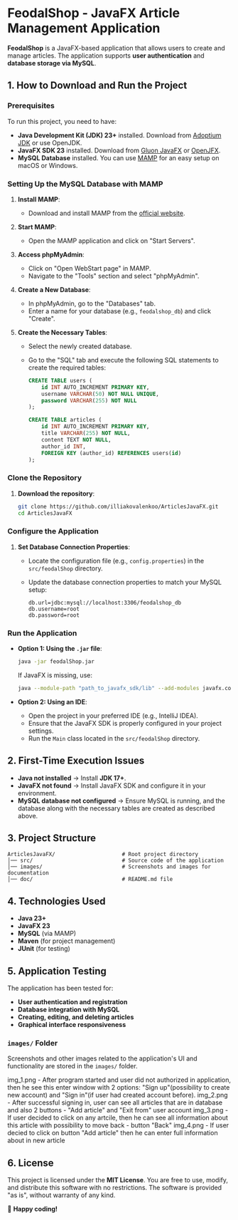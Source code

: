 # FeodalShop - JavaFX Article Management Application

**FeodalShop** is a JavaFX-based application that allows users to create and manage articles. The application supports **user authentication** and **database storage via MySQL**.

## 1. How to Download and Run the Project

### **Prerequisites**

To run this project, you need to have:

- **Java Development Kit (JDK) 23+** installed. Download from [Adoptium JDK](https://adoptium.net/) or use OpenJDK.
- **JavaFX SDK 23** installed. Download from [Gluon JavaFX](https://gluonhq.com/products/javafx/) or [OpenJFX](https://openjfx.io/).
- **MySQL Database** installed. You can use [MAMP](https://www.mamp.info/en/) for an easy setup on macOS or Windows.

### **Setting Up the MySQL Database with MAMP**

1. **Install MAMP**:

   - Download and install MAMP from the [official website](https://www.mamp.info/en/).

2. **Start MAMP**:

   - Open the MAMP application and click on "Start Servers".

3. **Access phpMyAdmin**:

   - Click on "Open WebStart page" in MAMP.
   - Navigate to the "Tools" section and select "phpMyAdmin".

4. **Create a New Database**:

   - In phpMyAdmin, go to the "Databases" tab.
   - Enter a name for your database (e.g., `feodalshop_db`) and click "Create".

5. **Create the Necessary Tables**:

   - Select the newly created database.
   - Go to the "SQL" tab and execute the following SQL statements to create the required tables:

     ```sql
     CREATE TABLE users (
         id INT AUTO_INCREMENT PRIMARY KEY,
         username VARCHAR(50) NOT NULL UNIQUE,
         password VARCHAR(255) NOT NULL
     );

     CREATE TABLE articles (
         id INT AUTO_INCREMENT PRIMARY KEY,
         title VARCHAR(255) NOT NULL,
         content TEXT NOT NULL,
         author_id INT,
         FOREIGN KEY (author_id) REFERENCES users(id)
     );
     ```

### **Clone the Repository**

1. **Download the repository**:

   ```sh
   git clone https://github.com/illiakovalenkoo/ArticlesJavaFX.git
   cd ArticlesJavaFX
   ```

### **Configure the Application**

1. **Set Database Connection Properties**:

   - Locate the configuration file (e.g., `config.properties`) in the `src/feodalShop` directory.
   - Update the database connection properties to match your MySQL setup:

     ```
     db.url=jdbc:mysql://localhost:3306/feodalshop_db
     db.username=root
     db.password=root
     ```

### **Run the Application**

- **Option 1: Using the `.jar` file**:

  ```sh
  java -jar feodalShop.jar
  ```

  If JavaFX is missing, use:

  ```sh
  java --module-path "path_to_javafx_sdk/lib" --add-modules javafx.controls,javafx.fxml -jar "path_to_project/feodalShop.jar"
  ```

- **Option 2: Using an IDE**:

  - Open the project in your preferred IDE (e.g., IntelliJ IDEA).
  - Ensure that the JavaFX SDK is properly configured in your project settings.
  - Run the `Main` class located in the `src/feodalShop` directory.

## 2. First-Time Execution Issues

- **Java not installed** → Install **JDK 17+**.
- **JavaFX not found** → Install JavaFX SDK and configure it in your environment.
- **MySQL database not configured** → Ensure MySQL is running, and the database along with the necessary tables are created as described above.

## 3. Project Structure

```
ArticlesJavaFX/                     # Root project directory
│── src/                            # Source code of the application
│── images/                         # Screenshots and images for documentation
│── doc/                            # README.md file
```

## 4. Technologies Used

- **Java 23+**
- **JavaFX 23**
- **MySQL** (via MAMP)
- **Maven** (for project management)
- **JUnit** (for testing)

## 5. Application Testing

The application has been tested for:

- **User authentication and registration**
- **Database integration with MySQL**
- **Creating, editing, and deleting articles**
- **Graphical interface responsiveness**

### `images/` Folder

Screenshots and other images related to the application's UI and functionality are stored in the `images/` folder.

img_1.png - After program started and user did not authorized in application, then he see this enter window with 2 options: "Sign up"(possibility to create new account) and "Sign in"(if user had created account before).
img_2.png - After successful signing in, user can see all articles that are in database and also 2 buttons - "Add article" and "Exit from" user account
img_3.png - If user decided to click on any artcile, then he can see all information about this article with possibility to move back - button "Back"
img_4.png - If user decied to click on button "Add article" then he can enter full information about in new article

## 6. License

This project is licensed under the **MIT License**. You are free to use, modify, and distribute this software with no restrictions. The software is provided "as is", without warranty of any kind.

🚀 **Happy coding!**
